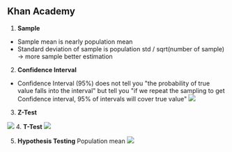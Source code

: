 ## Khan Academy
1. __Sample__
- Sample mean is nearly population mean
- Standard deviation of sample is population std / sqrt(number of sample) -> more sample better estimation
2. __Confidence Interval__
 - Confidence Interval (95%) does not tell you "the probability of true value falls into the interval" but tell you "if we repeat the sampling to get Confidence interval, 95% of intervals will cover true value"
 ![](https://github.com/mrthlinh/Python-for-DataScience/blob/master/Khan%20Academy/pic/ConfidenceInterval.PNG)
3. __Z-Test__

![](https://github.com/mrthlinh/Python-for-DataScience/blob/master/Khan%20Academy/pic/zTest.png)
4. __T-Test__
![](https://github.com/mrthlinh/Python-for-DataScience/blob/master/Khan%20Academy/pic/tTest.png)

5. __Hypothesis Testing__
Population mean
![](https://github.com/mrthlinh/Python-for-DataScience/blob/master/Khan%20Academy/pic/testMeanRecap.png)
